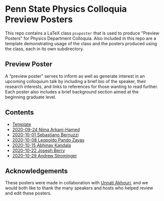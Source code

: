 # Penn State Physics Colloquia Preview Posters

This repo contains a LaTeX class `psuposter` that is used to produce "Preview Posters" for Physics Department Colloquia. Also included in this repo are a template demonstrating usage of the class and the posters produced using the class, each in its own subdirectory.


## Preview Poster
A “preview poster” serves to inform as well as generate interest in an upcoming colloquium talk by including a brief bio of the speaker, their research interests, and links to references for those wanting to read further. Each poster also includes a brief background section aimed at the beginning graduate level.


## Contents

- [Template](https://latexonline.cc/compile?git=https%3A%2F%2Fgithub.com%2FJWKennington%2Fcolloquia&target=template.tex&command=pdflatex&trackId=1601501572360)
- [2020-09-24 Nima Arkani-Hamed](./20200924-Arkani-Hamed/20200924-Arkani-Hamed.pdf)
- [2020-10-01 Sebastiano Bernuzzi](./20201001-Bernuzzi/20201001-Sebastiano-Bernuzzi.pdf)
- [2020-10-08 Leopoldo Pando Zayas](./20201008-Pando-Zayas/20201008-Leopoldo-Pando-Zayas.pdf)
- [2020-10-15 Abhinav Kandala](./20201015-Kandala/20201015-Abhinav-Kandala.pdf)
- [2020-10-22 Joseph Berry](./20201022-Berry/20201022-Joseph-Berry.pdf)
- [2020-10-29 Andrew Strominger](./20201029-Strominger/20201029-Andrew-Strominger.pdf)


## Acknowledgements
These posters were made in collaboration with [Unnati Akhouri](https://science.psu.edu/physics/people/unnati-akhouri), and we would both like to thank the many speakers and hosts who helped review and edit these posters.
